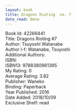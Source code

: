 ```yaml
---
layout: book
title: Dragons Rioting  no. 7
date_read: None
---
```


Book Id: 42266441<br />
Title: Dragons Rioting #7<br />
Author: Tsuyoshi Watanabe<br />
Author l-f: Watanabe, Tsuyoshi<br />
Additional Authors: <br />
ISBN: <br />
ISBN13: 9788380961395<br />
My Rating: 0<br />
Average Rating: 3.82<br />
Publisher: Waneko<br />
Binding: Paperback<br />
Year Published: 2016<br />
Date Added: 2018/10/09<br />
Exclusive Shelf: read<br />

